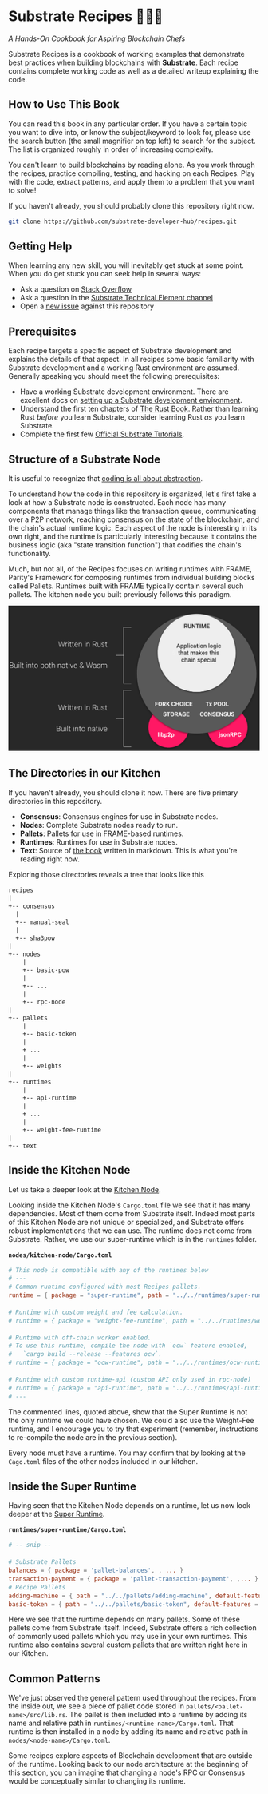 # Substrate Recipes 🍴😋🍴

_A Hands-On Cookbook for Aspiring Blockchain Chefs_

Substrate Recipes is a cookbook of working examples that demonstrate best practices when building
blockchains with **[Substrate](https://substrate.dev)**. Each recipe contains
complete working code as well as a detailed writeup explaining the code.

## How to Use This Book

You can read this book in any particular order. If you have a certain topic you want to dive into, or
 know the subject/keyword to look for, please use the search button (the small magnifier on top
left) to search for the subject. The list is organized roughly in order of increasing complexity.

You can't learn to build blockchains by reading alone. As you work through the recipes, practice compiling, testing, and hacking on each Recipes. Play with
the code, extract patterns, and apply them to a problem that you want to solve!

If you haven't already, you should probably clone this repository right now.
```bash
git clone https://github.com/substrate-developer-hub/recipes.git
```

## Getting Help

When learning any new skill, you will inevitably get stuck at some point. When you do get stuck you
can seek help in several ways:

-   Ask a question on [Stack Overflow](https://stackoverflow.com/questions/tagged/substrate)
-   Ask a question in the
    [Substrate Technical Element channel](https://app.element.io/#/room/!HzySYSaIhtyWrwiwEV:matrix.org)
-   Open a [new issue](https://github.com/substrate-developer-hub/recipes/issues/new) against this
    repository

## Prerequisites

Each recipe targets a specific aspect of Substrate development and explains the details of that aspect. In all recipes some basic familiarity with Substrate development and a working Rust environment are assumed. Generally speaking you should meet the following prerequisites:

- Have a working Substrate development environment. There are excellent docs on [setting up a Substrate development environment](https://substrate.dev/docs/en/knowledgebase/getting-started/).
- Understand the first ten chapters of [The Rust Book](https://doc.rust-lang.org/book/index.html). Rather than learning Rust _before_ you learn Substrate, consider learning Rust _as_
you learn Substrate.
- Complete the first few [Official Substrate Tutorials](https://substrate.dev/en/tutorials).

## Structure of a Substrate Node

It is useful to recognize that
[coding is all about abstraction](https://youtu.be/05H4YsyPA-U?t=1789).

To understand how the code in this repository is organized, let's first take a look at how a
Substrate node is constructed. Each node has many components that manage things like the transaction
queue, communicating over a P2P network, reaching consensus on the state of the blockchain, and the
chain's actual runtime logic. Each aspect of the node is interesting in its own right, and the
runtime is particularly interesting because it contains the business logic (aka "state transition
function") that codifies the chain's functionality.

Much, but not all, of the Recipes focuses on writing runtimes with FRAME, Parity's Framework for
composing runtimes from individual building blocks called Pallets. Runtimes built with FRAME
typically contain several such pallets. The kitchen node you built previously follows this paradigm.

![Substrate Architecture Diagram](img/substrate-architecture.png)

## The Directories in our Kitchen

If you haven't already, you should clone it now. There are five primary directories in this repository.

-   **Consensus**: Consensus engines for use in Substrate nodes.
-   **Nodes**: Complete Substrate nodes ready to run.
-   **Pallets**: Pallets for use in FRAME-based runtimes.
-   **Runtimes**: Runtimes for use in Substrate nodes.
-   **Text**: Source of [the book](https://substrate.dev/recipes) written in markdown. This is what
    you're reading right now.

Exploring those directories reveals a tree that looks like this

```
recipes
|
+-- consensus
  |
  +-- manual-seal
  |
  +-- sha3pow
|
+-- nodes
	|
	+-- basic-pow
	|
	+-- ...
	|
	+-- rpc-node
|
+-- pallets
	|
	+-- basic-token
	|
	+ ...
	|
	+-- weights
|
+-- runtimes
	|
	+-- api-runtime
	|
	+ ...
	|
	+-- weight-fee-runtime
|
+-- text
```

## Inside the Kitchen Node

Let us take a deeper look at the
[Kitchen Node](https://github.com/substrate-developer-hub/recipes/tree/master/nodes/kitchen-node).

Looking inside the Kitchen Node's `Cargo.toml` file we see that it has many dependencies. Most of
them come from Substrate itself. Indeed most parts of this Kitchen Node are not unique or
specialized, and Substrate offers robust implementations that we can use. The runtime does not come
from Substrate. Rather, we use our super-runtime which is in the `runtimes` folder.

**`nodes/kitchen-node/Cargo.toml`**

```TOML
# This node is compatible with any of the runtimes below
# ---
# Common runtime configured with most Recipes pallets.
runtime = { package = "super-runtime", path = "../../runtimes/super-runtime" }

# Runtime with custom weight and fee calculation.
# runtime = { package = "weight-fee-runtime", path = "../../runtimes/weight-fee-runtime"}

# Runtime with off-chain worker enabled.
# To use this runtime, compile the node with `ocw` feature enabled,
#   `cargo build --release --features ocw`.
# runtime = { package = "ocw-runtime", path = "../../runtimes/ocw-runtime" }

# Runtime with custom runtime-api (custom API only used in rpc-node)
# runtime = { package = "api-runtime", path = "../../runtimes/api-runtime" }
# ---
```

The commented lines, quoted above, show that the Super Runtime is not the only runtime we could have
chosen. We could also use the Weight-Fee runtime, and I encourage you to try that experiment
(remember, instructions to re-compile the node are in the previous section).

Every node must have a runtime. You may confirm that by looking at the `Cago.toml` files of the
other nodes included in our kitchen.

## Inside the Super Runtime

Having seen that the Kitchen Node depends on a runtime, let us now look deeper at the
[Super Runtime](https://github.com/substrate-developer-hub/recipes/tree/master/runtimes/super-runtime).

**`runtimes/super-runtime/Cargo.toml`**

```TOML
# -- snip --

# Substrate Pallets
balances = { package = 'pallet-balances', , ... }
transaction-payment = { package = 'pallet-transaction-payment', ,... }
# Recipe Pallets
adding-machine = { path = "../../pallets/adding-machine", default-features = false }
basic-token = { path = "../../pallets/basic-token", default-features = false }
```

Here we see that the runtime depends on many pallets. Some of these pallets come from Substrate
itself. Indeed, Substrate offers a rich collection of commonly used pallets which you may use in
your own runtimes. This runtime also contains several custom pallets that are written right here in
our Kitchen.

## Common Patterns

We've just observed the general pattern used throughout the recipes. From the inside out, we see a
piece of pallet code stored in `pallets/<pallet-name>/src/lib.rs`. The pallet is then included into
a runtime by adding its name and relative path in `runtimes/<runtime-name>/Cargo.toml`. That runtime
is then installed in a node by adding its name and relative path in `nodes/<node-name>/Cargo.toml`.

Some recipes explore aspects of Blockchain development that are outside of the runtime. Looking back
to our node architecture at the beginning of this section, you can imagine that changing a node's
RPC or Consensus would be conceptually similar to changing its runtime.
